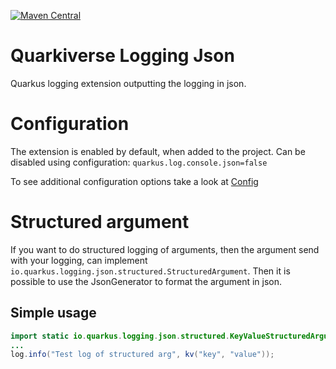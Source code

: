 [![Maven Central](https://img.shields.io/maven-central/v/io.quarkiverse.loggingjson/quarkiverse-logging-json?logo=apache-maven&style=for-the-badge)](https://search.maven.org/artifact/io.quarkiverse.loggingjson/quarkiverse-logging-json)
# Quarkiverse Logging Json
Quarkus logging extension outputting the logging in json.

# Configuration
The extension is enabled by default, when added to the project.
Can be disabled using configuration: `quarkus.log.console.json=false`

To see additional configuration options take a look at [Config](runtime/src/main/java/io/quarkiverse/loggingjson/JsonStructuredConfig.java)

# Structured argument
If you want to do structured logging of arguments, then the argument send with your logging, can implement `io.quarkus.logging.json.structured.StructuredArgument`. Then it is possible to use the JsonGenerator to format the argument in json. 

## Simple usage
```java
import static io.quarkus.logging.json.structured.KeyValueStructuredArgument.*;
...
log.info("Test log of structured arg", kv("key", "value"));
```
